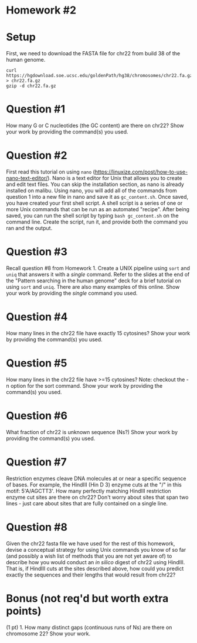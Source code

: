 Homework #2
============

Setup
=====
First, we need to download the FASTA file for chr22 from build 38 of the human genome.

    curl https://hgdownload.soe.ucsc.edu/goldenPath/hg38/chromosomes/chr22.fa.gz > chr22.fa.gz
    gzip -d chr22.fa.gz

Question #1
============
How many G or C nucleotides (the GC content) are there on chr22? Show your work by providing the command(s) you used.

Question #2
===========
First read this tutorial on using `nano` (https://linuxize.com/post/how-to-use-nano-text-editor/). Nano is a text editor for Unix that allows you to create and edit text files. You can skip the installation section, as nano is already installed on malibu.  Using nano, you will add all of the commands from question 1 into a new file in nano and save it as `gc_content.sh`.  Once saved, you have created your first shell script.  A shell script is a series of one or more Unix commands that can be run as an automated "recipe".  After being saved, you can run the shell script by typing `bash gc_content.sh` on the command line.  Create the script, run it, and provide both the command you ran and the output.

Question #3
============
Recall question #8 from Homework 1.  Create a UNIX pipeline using `sort` and `uniq` that answers it with a _single_ command. Refer to the slides at the end of the "Pattern searching in the human genome" deck for a brief tutorial on using `sort` and `uniq`. There are also many examples of this online.
Show your work by providing the _single_ command you used.

Question #4
============
How many lines in the chr22 file have exactly 15 cytosines?
Show your work by providing the command(s) you used.

Question #5
============
How many lines in the chr22 file have >=15 cytosines? Note: checkout the -n option for the sort command.
Show your work by providing the command(s) you used.

Question #6
============
What fraction of chr22 is unknown sequence (Ns?)
Show your work by providing the command(s) you used.

Question #7
============
Restriction enzymes cleave DNA molecules at or near a specific sequence of bases. For example, the HindIII (Hin D 3) enzyme cuts at the "/" in this motif: 5'A/AGCTT3'.
How many perfectly matching HindIII restriction enzyme cut sites are there on chr22? Don't worry about sites that span two lines - just care about sites that are fully contained on a single line.

Question #8
===========
Given the chr22 fasta file we have used for the rest of this homework, devise a conceptual strategy for using Unix commands you know of so far (and possibly a wish list of methods that you are not yet aware of) to describe how you would conduct an *in silico* digest of  chr22 using HindIII. That is, if HindIII cuts at the sites described above, how could you predict exactly the sequences and their lengths that would result from chr22?


Bonus (not req'd but worth extra points) 
=======================================================
(1 pt) 1. How many distinct gaps (continuous runs of Ns) are there on chromosome 22? Show your work.
